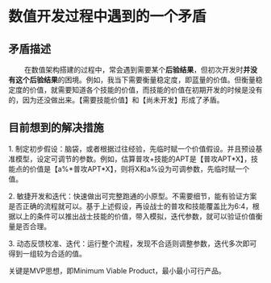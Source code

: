 # 数值开发过程中遇到的一个矛盾

## 矛盾描述

        在数值架构搭建的过程中，常会遇到需要某个**后验结果**，但初次开发时**并没有这个后验结果**的困境。例如，我当下需要衡量稳定度，即蓝量的价值。但衡量稳定度的价值，就需要知道各个技能的价值，而技能的价值在初期开发的时候是没有的，因为还没做出来。【需要技能价值】和【尚未开发】形成了矛盾。

## 目前想到的解决措施

1. 制定初步假设：脑袋，或者根据过往经验，先临时赋一个价值假设。并且预设基准模型，设定可调节的参数。例如，估算普攻+技能的APT是【普攻APT*X】，技能点的价值是【a%*普攻APT\*X】，则将X和a%设为可调参数，先临时赋一个值。

2. 敏捷开发和迭代：快速做出可完整跑通的小原型。不需要细节，能有验证方案是否正确的流程就可以。基于上述假设，再设战士的普攻和技能覆盖比为6:4，根据以上的条件可以推出战士技能的价值，带入模拟，迭代参数，就可以验证价值衡量是否合理。

3. 动态反馈校准、迭代：运行整个流程，发现不合适则调整参数，迭代多次即可得到一组较为合适的值。

关键是MVP思想，即Minimum Viable Product，最小最小可行产品。
